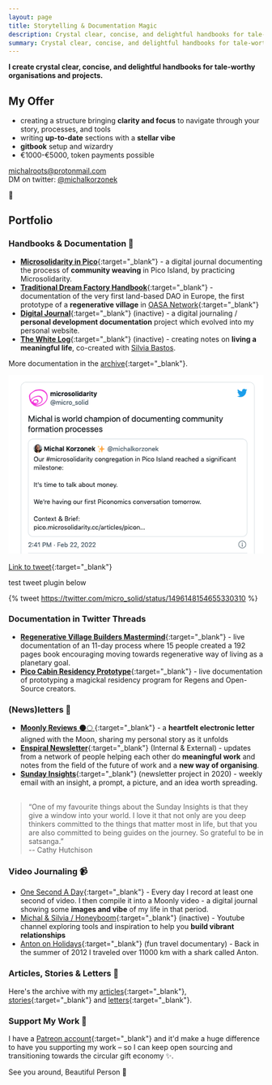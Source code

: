 ```yaml
---
layout: page
title: Storytelling & Documentation Magic
description: Crystal clear, concise, and delightful handbooks for tale-worthy organisations.
summary: Crystal clear, concise, and delightful handbooks for tale-worthy organisations.
---
```


**I create crystal clear, concise, and delightful handbooks for tale-worthy organisations and projects.** 

## My Offer

- creating a structure bringing **clarity and focus** to navigate through your story, processes, and tools
- writing **up-to-date** sections with a **stellar vibe**
- **gitbook** setup and wizardry
- €1000-€5000, token payments possible

michalroots@protonmail.com <br>
DM on twitter: [@michalkorzonek](https://twitter.com/michalkorzonek)

<p>🌳</p>

## Portfolio

### Handbooks & Documentation 📖
- [**Microsolidarity in Pico**](https://pico.microsolidarity.cc/){:target="_blank"} - a digital journal documenting the process of **community weaving** in Pico Island, by practicing Microsolidarity.
- [**Traditional Dream Factory Handbook**](https://handbook.traditionaldreamfactory.com){:target="_blank"} - documentation of the very first land-based DAO in Europe, the first prototype of a **regenerative village** in [OASA Network](https://oasa.earth){:target="_blank"}
- [**Digital Journal**](https://heymichal.gitbook.io/journal/){:target="_blank"}  (inactive) - a digital journaling / **personal development documentation** project which evolved into my personal website.
- [**The White Log**](https://heymichal.gitbook.io/whitelog/){:target="_blank"} (inactive) -  creating notes on **living a meaningful life**, co-created with [Silvia Bastos](https://silviamakesdrawings.com).

More documentation in the [archive](https://michalkorzonek.com/tag/documentation/){:target="_blank"}.

![Documentation world champion](/assets/documentation-world-champion.png)

[Link to tweet](https://twitter.com/micro_solid/status/1496148154655330310){:target="_blank"}

test tweet plugin below

{% tweet https://twitter.com/micro_solid/status/1496148154655330310 %}


### Documentation in Twitter Threads 
- [**Regenerative Village Builders Mastermind**](https://twitter.com/michalkorzonek/status/1565240255564980225){:target="_blank"} - live documentation of an 11-day process where 15 people created a 192 pages book encouraging moving towards regenerative way of living as a planetary goal.
- [**Pico Cabin Residency Prototype**](https://twitter.com/michalkorzonek/status/1578695706466222080?s=20&t=3TgdeKBgSV-0ogK7jfRtHA){:target="_blank"} - live documentation of prototyping a magickal residency program for Regens and Open-Source creators.

### (News)letters 💌
- [**Moonly Reviews** 🌑🌕 ](https://michalkorzonek.com/moonly-reviews){:target="_blank"} - a **heartfelt electronic letter** aligned with the Moon, sharing my personal story as it unfolds
- [**Enspiral Newsletter**](https://www.enspiral.com/){:target="_blank"} (Internal & External) - updates from a network of people helping each other do **meaningful work** and notes from the field of the future of work and a **new way of organising**.
- [**Sunday Insights**](https://docs.google.com/document/d/163FC_CZsNVmpjaw1Mty4PJvIhrGwqIDE9aa6YyU1AXw/edit?usp=sharing){:target="_blank"} (newsletter project in 2020) - weekly email with an insight, a prompt, a picture, and an idea worth spreading.
<br><br>
> “One of my favourite things about the Sunday Insights is that they give a window into your world. I love it that not only are you deep thinkers committed to the things that matter most in life, but that you are also committed to being guides on the journey. So grateful to be in satsanga.” <br> -- Cathy Hutchison

### Video Journaling 📹
- [One Second A Day](https://michalkorzonek.com/one-second-a-day){:target="_blank"} - Every day I record at least one second of video. I then compile it into a Moonly video - a digital journal showing some **images and vibe** of my life in that period.
- [Michal & Silvia / Honeyboom](https://www.youtube.com/channel/UCFkEEtX7yPtYD0Om0GPwL7w/videos){:target="_blank"} (inactive) - Youtube channel exploring tools and inspiration to help you **build vibrant relationships**
- [Anton on Holidays](https://www.youtube.com/watch?v=sMdFqFmjje4){:target="_blank"} (fun travel documentary) - Back in the summer of 2012 I traveled over 11000 km with a shark called Anton.

### Articles, Stories & Letters 📝
Here's the archive with my [articles](https://michalkorzonek.com/tag/articles/){:target="_blank"}, [stories](https://michalkorzonek.com/tag/stories/){:target="_blank"} and [letters](https://michalkorzonek.com/tag/letters/){:target="_blank"}.

### Support My Work 🚀
I have a [Patreon account](https://patreon.com/michalkorzonek){:target="_blank"} and it'd make a huge difference to have you supporting my work – so I can keep open sourcing and transitioning towards the circular gift economy ✨.

See you around, Beautiful Person
💜
<br>